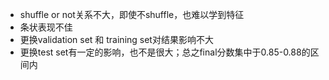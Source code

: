  - shuffle or not关系不大，即使不shuffle，也难以学到特征
 - 条状表现不佳
 - 更换validation set 和 training set对结果影响不大
 - 更换test set有一定的影响，也不是很大；总之final分数集中于0.85-0.88的区间内